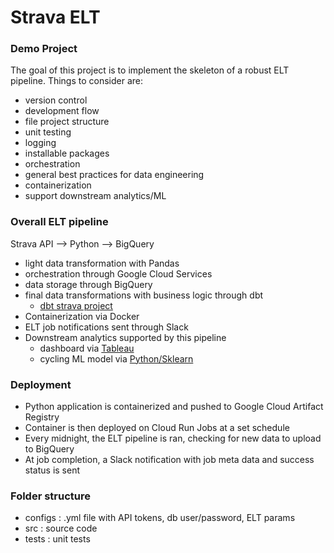 # Strava ELT

### Demo Project

The goal of this project is to implement the skeleton of a robust ELT pipeline. Things to consider are:
- version control
- development flow
- file project structure
- unit testing
- logging
- installable packages
- orchestration
- general best practices for data engineering 
- containerization
- support downstream analytics/ML

### Overall ELT pipeline
Strava API --> Python --> BigQuery
- light data transformation with Pandas
- orchestration through Google Cloud Services
- data storage through BigQuery 
- final data transformations with business logic through dbt
    - [dbt strava project](https://github.com/jairus-m/dbt-strava/tree/main)
- Containerization via Docker
- ELT job notifications sent through Slack 
- Downstream analytics supported by this pipeline
    - dashboard via [Tableau](https://public.tableau.com/app/profile/jairusmartinez/viz/PersonalStravaActivityData/Dashboard1)
    - cycling ML model via [Python/Sklearn](https://www.kaggle.com/code/jairusmartinez/cycling-energy-regression?trk=public_profile_project-button) 

### Deployment
- Python application is containerized and pushed to Google Cloud Artifact Registry
- Container is then deployed on Cloud Run Jobs at a set schedule
- Every midnight, the ELT pipeline is ran, checking for new data to upload to BigQuery
- At job completion, a Slack notification with job meta data and success status is sent

### Folder structure
- configs : .yml file with API tokens, db user/password, ELT params
- src : source code
- tests : unit tests

